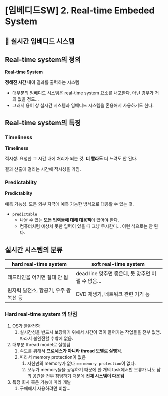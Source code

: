 # [임베디드SW] 2. Real-time Embeded System

<aside>

# 💖 실시간 임베디드 시스템

</aside>

## Real-time system의 정의

<aside>

**Real-time System**

**정해진 시간 내에** 결과를 출력하는 시스템 

</aside>

- 대부분의 임베디드 시스템은 real-time system 요소를 내포한다. 아닌 경우가 거의 없을 정도…
- 그래서 용어 상 실시간 시스템과 임베디드 시스템을 혼용해서 사용하기도 한다.

## Real-time system의 특징

### Timeliness

<aside>

**Timeliness**

적시성. 요청한 그 시간 내에 처리가 되는 것. **더 빨라도** 더 느려도 안 된다.

</aside>

결과 산출에 걸리는 시간에 적시성을 가짐.

### Predictablity

<aside>

**Predictablity**

예측 가능성. 모든 외부 자극에 예측 가능한 방식으로 대응할 수 있는 것.

</aside>

- `predictable`
    - 나올 수 있는 **모든 입력들에 대해 대응책**이 있어야 한다.
    - 컴퓨터처럼 예상치 못한 입력이 있을 때 그냥 무시한다… 이런 식으로는 안 된다.

## 실시간 시스템의 분류

| **hard real-time system** | soft real-time system |
| --- | --- |
| 데드라인을 어기면 절대 안 됨 | dead line 맞추면 좋은데, 못 맞추면 어쩔 수 없음… |
| 원자력 발전소, 항공기, 우주 왕복선 등 | DVD 재생기, 네트워크 관련 기기 등 |

### Hard real-time system 의 단점

1. OS가 불완전함
    1. 실시간성을 반드시 보장하기 위해서 시간이 많이 들어가는 작업들을 전부 없앰. 따라서 불완전할 수밖에 없음.
2. 대부분 thread model로 실행됨
    1. 속도를 위해서 **프로세스가 아니라 thread 모델로 실행**됨.
    2. 따라서 memory protection이 없음
        1. 자신만의 memory가 없다 == `memory protection`이 없다.
        2. 모두가 memory들을 공유하기 때문에 한 개의 task에서만 오류가 나도 남의 공간을 전부 침범하기 때문에 **전체 시스템이 다운됨**
3. 특정 회사 혹은 기능에 따라 개발
    1. 구매해서 사용하려면 비쌈…
